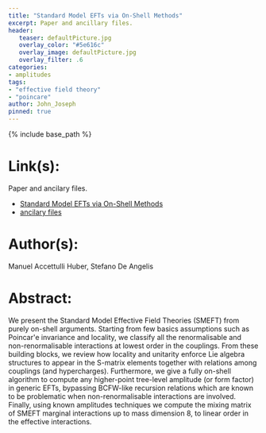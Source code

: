```yaml
---
title: "Standard Model EFTs via On-Shell Methods"
excerpt: Paper and ancillary files.
header:
   teaser: defaultPicture.jpg
   overlay_color: "#5e616c"
   overlay_image: defaultPicture.jpg
   overlay_filter: .6
categories:
- amplitudes
tags:
- "effective field theory"
- "poincare"
author: John_Joseph
pinned: true
---
```

{% include base_path %}

# Link(s):
Paper and ancilary files.
  * [Standard Model EFTs via On-Shell Methods](https://arxiv.org/abs/2108.03669)
  * [ancilary files](https://arxiv.org/src/2108.03669/anc)

# Author(s):
Manuel Accettulli Huber, Stefano De Angelis

# Abstract:
We present the Standard Model Effective Field Theories (SMEFT) from purely on-shell arguments. Starting from few basics assumptions such as Poincar\'e invariance and locality, we classify all the renormalisable and non-renormalisable interactions at lowest order in the couplings. From these building blocks, we review how locality and unitarity enforce Lie algebra structures to appear in the S-matrix elements together with relations among couplings (and hypercharges). Furthermore, we give a fully on-shell algorithm to compute any higher-point tree-level amplitude (or form factor) in generic EFTs, bypassing BCFW-like recursion relations which are known to be problematic when non-renormalisable interactions are involved. Finally, using known amplitudes techniques we compute the mixing matrix of SMEFT marginal interactions up to mass dimension 8, to linear order in the effective interactions.